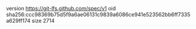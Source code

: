 version https://git-lfs.github.com/spec/v1
oid sha256:ccc98369b75d5f9a6ae06131c9839a6086ce941e523562bb6ff7335a629ff174
size 2714
